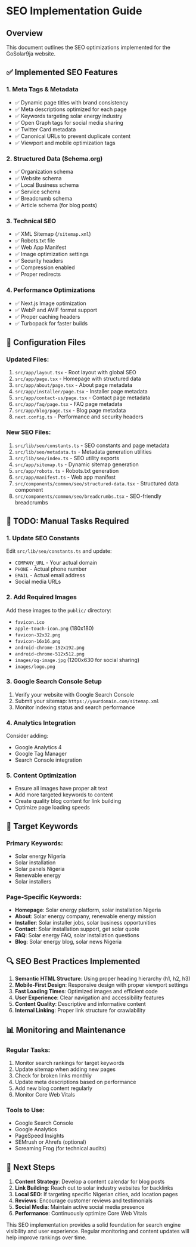 # SEO Implementation Guide

## Overview

This document outlines the SEO optimizations implemented for the GoSolar9ja website.

## ✅ Implemented SEO Features

### 1. Meta Tags & Metadata

- ✅ Dynamic page titles with brand consistency
- ✅ Meta descriptions optimized for each page
- ✅ Keywords targeting solar energy industry
- ✅ Open Graph tags for social media sharing
- ✅ Twitter Card metadata
- ✅ Canonical URLs to prevent duplicate content
- ✅ Viewport and mobile optimization tags

### 2. Structured Data (Schema.org)

- ✅ Organization schema
- ✅ Website schema
- ✅ Local Business schema
- ✅ Service schema
- ✅ Breadcrumb schema
- ✅ Article schema (for blog posts)

### 3. Technical SEO

- ✅ XML Sitemap (`/sitemap.xml`)
- ✅ Robots.txt file
- ✅ Web App Manifest
- ✅ Image optimization settings
- ✅ Security headers
- ✅ Compression enabled
- ✅ Proper redirects

### 4. Performance Optimizations

- ✅ Next.js Image optimization
- ✅ WebP and AVIF format support
- ✅ Proper caching headers
- ✅ Turbopack for faster builds

## 🔧 Configuration Files

### Updated Files:

1. `src/app/layout.tsx` - Root layout with global SEO
2. `src/app/page.tsx` - Homepage with structured data
3. `src/app/about/page.tsx` - About page metadata
4. `src/app/installer/page.tsx` - Installer page metadata
5. `src/app/contact-us/page.tsx` - Contact page metadata
6. `src/app/faq/page.tsx` - FAQ page metadata
7. `src/app/blog/page.tsx` - Blog page metadata
8. `next.config.ts` - Performance and security headers

### New SEO Files:

1. `src/lib/seo/constants.ts` - SEO constants and page metadata
2. `src/lib/seo/metadata.ts` - Metadata generation utilities
3. `src/lib/seo/index.ts` - SEO utility exports
4. `src/app/sitemap.ts` - Dynamic sitemap generation
5. `src/app/robots.ts` - Robots.txt generation
6. `src/app/manifest.ts` - Web app manifest
7. `src/components/common/seo/structured-data.tsx` - Structured data component
8. `src/components/common/seo/breadcrumbs.tsx` - SEO-friendly breadcrumbs

## 📝 TODO: Manual Tasks Required

### 1. Update SEO Constants

Edit `src/lib/seo/constants.ts` and update:

- `COMPANY_URL` - Your actual domain
- `PHONE` - Actual phone number
- `EMAIL` - Actual email address
- Social media URLs

### 2. Add Required Images

Add these images to the `public/` directory:

- `favicon.ico`
- `apple-touch-icon.png` (180x180)
- `favicon-32x32.png`
- `favicon-16x16.png`
- `android-chrome-192x192.png`
- `android-chrome-512x512.png`
- `images/og-image.jpg` (1200x630 for social sharing)
- `images/logo.png`

### 3. Google Search Console Setup

1. Verify your website with Google Search Console
2. Submit your sitemap: `https://yourdomain.com/sitemap.xml`
3. Monitor indexing status and search performance

### 4. Analytics Integration

Consider adding:

- Google Analytics 4
- Google Tag Manager
- Search Console integration

### 5. Content Optimization

- Ensure all images have proper alt text
- Add more targeted keywords to content
- Create quality blog content for link building
- Optimize page loading speeds

## 🎯 Target Keywords

### Primary Keywords:

- Solar energy Nigeria
- Solar installation
- Solar panels Nigeria
- Renewable energy
- Solar installers

### Page-Specific Keywords:

- **Homepage**: Solar energy platform, solar installation Nigeria
- **About**: Solar energy company, renewable energy mission
- **Installer**: Solar installer jobs, solar business opportunities
- **Contact**: Solar installation support, get solar quote
- **FAQ**: Solar energy FAQ, solar installation questions
- **Blog**: Solar energy blog, solar news Nigeria

## 🔍 SEO Best Practices Implemented

1. **Semantic HTML Structure**: Using proper heading hierarchy (h1, h2, h3)
2. **Mobile-First Design**: Responsive design with proper viewport settings
3. **Fast Loading Times**: Optimized images and efficient code
4. **User Experience**: Clear navigation and accessibility features
5. **Content Quality**: Descriptive and informative content
6. **Internal Linking**: Proper link structure for crawlability

## 📊 Monitoring and Maintenance

### Regular Tasks:

1. Monitor search rankings for target keywords
2. Update sitemap when adding new pages
3. Check for broken links monthly
4. Update meta descriptions based on performance
5. Add new blog content regularly
6. Monitor Core Web Vitals

### Tools to Use:

- Google Search Console
- Google Analytics
- PageSpeed Insights
- SEMrush or Ahrefs (optional)
- Screaming Frog (for technical audits)

## 🚀 Next Steps

1. **Content Strategy**: Develop a content calendar for blog posts
2. **Link Building**: Reach out to solar industry websites for backlinks
3. **Local SEO**: If targeting specific Nigerian cities, add location pages
4. **Reviews**: Encourage customer reviews and testimonials
5. **Social Media**: Maintain active social media presence
6. **Performance**: Continuously optimize Core Web Vitals

This SEO implementation provides a solid foundation for search engine visibility and user experience. Regular monitoring and content updates will help improve rankings over time.
